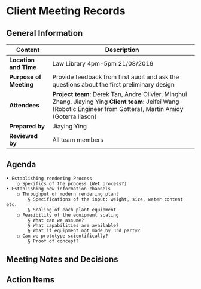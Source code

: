 # Client Meeting Records

## General Information
| Content | Description | 
| ------- | -------     |
| **Location and Time**|   Law Library 4pm-5pm  21/08/2019  |
| **Purpose of Meeting**  |Provide feedback from first audit and ask the questions about the first preliminary design |\
| **Attendees** | **Project team**: Derek Tan, Andre Olivier, Minghui Zhang, Jiaying Ying **Client team**: Jeifei Wang (Robotic Engineer from Gottera), Martin Amidy (Goterra liason) |
| **Prepared by**  | Jiaying Ying| 
| **Reviewed by**  | All team members   |

## Agenda

	• Establishing rendering Process
		○ Specifics of the process (Wet process?)
	• Establishing new information channels
		○ Throughput of modern rendering plant
			§ Specifications of the input: weight, size, water content etc.
			§ Scaling of each plant equipment 
		○ Feasibility of the equipment scaling 
			§ What can we assume?
			§ What capabilities are available?
			§ What if equipment not made by 3rd party?
		○ Can we prototype scientifically?
			§ Proof of concept?



## Meeting Notes and Decisions 

## Action Items 

